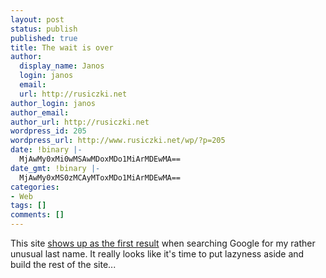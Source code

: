 ```yaml
---
layout: post
status: publish
published: true
title: The wait is over
author:
  display_name: Janos
  login: janos
  email: 
  url: http://rusiczki.net
author_login: janos
author_email: 
author_url: http://rusiczki.net
wordpress_id: 205
wordpress_url: http://www.rusiczki.net/wp/?p=205
date: !binary |-
  MjAwMy0xMi0wMSAwMDoxMDo1MiArMDEwMA==
date_gmt: !binary |-
  MjAwMy0xMS0zMCAyMToxMDo1MiArMDEwMA==
categories:
- Web
tags: []
comments: []
---
```

<p>This site <a href="http://www.google.com/search?q=rusiczki">shows up as the first result</a> when searching Google for my rather unusual last name. It really looks like it's time to put lazyness aside and build the rest of the site...</p>
